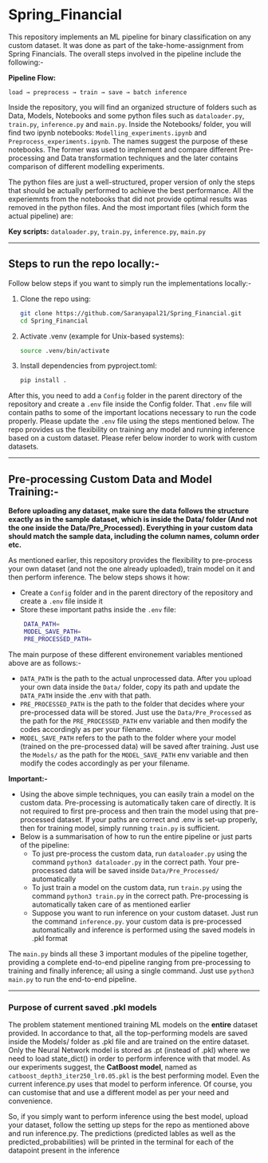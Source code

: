 # Spring_Financial

This repository implements an ML pipeline for binary classification on any custom dataset. It was done as part of the take-home-assignment from Spring Financials. The overall steps involved in
the pipeline include the following:-

**Pipeline Flow:**
```
load → preprocess → train → save → batch inference
```

Inside the repository, you will find an organized structure of folders such as Data, Models, Notebooks and some python files such as `dataloader.py`, `train.py`, `inference.py` and `main.py`.
Inside the Notebooks/ folder, you will find two ipynb notebooks: `Modelling_experiments.ipynb` and `Preprocess_experiments.ipynb`. The names suggest the purpose of these notebooks. The former
was used to implement and compare different Pre-processing and Data transformation techniques and the later contains comparison of different modelling experiments. 

The python files are just a well-structured, proper version of only the steps that should be actually performed to achieve the best performance. All the experiemnts from the notebooks that did not provide
optimal results was removed in the python files. And the most important files (which form the actual pipeline) are:

**Key scripts:** `dataloader.py`, `train.py`, `inference.py`, `main.py`

---


## Steps to run the repo locally:-
Follow below steps if you want to simply run the implementations locally:-
1. Clone the repo using:  
   ```bash
   git clone https://github.com/Saranyapal21/Spring_Financial.git
   cd Spring_Financial
2. Activate .venv (example for Unix-based systems):
   ```bash
   source .venv/bin/activate
3. Install dependencies from pyproject.toml:
   ```bash
   pip install .

After this, you need to add a `Config` folder in the parent directory of the repository and create a `.env` file inside the Config folder. That `.env` file will contain paths to 
some of the important locations necessary to run the code properly. Please update the `.env` file using the steps mentioned below. The repo provides us the flexibility on training any model 
and running inference based on a custom dataset. Please refer below inorder to work with custom datasets.

---

## Pre-processing Custom Data and Model Training:-

**Before uploading any dataset, make sure the data follows the structure exactly as in the sample dataset, which is inside the Data/ folder (And not the one inside the Data/Pre_Processed).
Everything in your custom data should match the sample data, including the column names, column order etc.**

As mentioned earlier, this repository provides the flexibility to pre-process your own dataset (and not the one already uploaded), train model on it and then perform inference. The below steps 
shows it how:
- Create a `Config` folder and in the parent directory of the repository and create a `.env` file inside it
- Store these important paths inside the `.env` file:
  ```Bash
   DATA_PATH=
   MODEL_SAVE_PATH=
   PRE_PROCESSED_PATH=

The main purpose of these different environement variables mentioned above are as follows:- 
- `DATA_PATH` is the path to the actual unprocessed data. After you upload your own data inside the `Data/` folder, copy its path and update the `DATA_PATH` inside the .env with that path.
- `PRE_PROCESSED_PATH` is the path to the folder that decides where your pre-processed data will be stored. Just use the `Data/Pre_Processed` as the path for the `PRE_PROCESSED_PATH` env variable and then modify the codes accordingly as per your filename.
-  `MODEL_SAVE_PATH` refers to the path to the folder where your model (trained on the pre-processed data) will be saved after training. Just use the `Models/` as the path for the `MODEL_SAVE_PATH` env variable and then modify the codes accordingly as per your filename.

**Important:-**
- Using the above simple techniques, you can easily train a model on the custom data. Pre-processing is automatically taken care of directly. It is not required to first pre-process and then
train the model using that pre-processed dataset. If your paths are correct and .env is set-up properly, then for training model, simply running `train.py` is sufficient.
- Below is a summarisation of how to run the entire pipeline or just parts of the pipeline:
  - To just pre-process the custom data, run `dataloader.py` using the command `python3 dataloader.py` in the correct path. Your pre-processed data will be saved inside `Data/Pre_Processed/` automatically
  - To just train a model on the custom data, run `train.py` using the command `python3 train.py` in the correct path. Pre-processing is automatically taken care of as mentioned earlier
  - Suppose you want to run inference on your custom dataset. Just run the command `inference.py`. your custom data is pre-processed automatically and inference is performed using the saved
  models in .pkl format

The `main.py` binds all these 3 important modules of the pipeline together, providing a complete end-to-end pipeline ranging from pre-processing to training and finally inference; all using a
single command. Just use `python3 main.py` to run the end-to-end pipeline.


---

### Purpose of current saved .pkl models

The problem statement mentioned training ML models on the **entire** dataset provided. In accordance to that, all the top-performing models are saved inside the Models/ folder as .pkl file and are trained on the entire dataset.
Only the Neural Network model is stored as .pt (instead of .pkl) where we need to load state_dict() in order to perform inference with that model. As our experiments suggest, the **CatBoost model**, named as
`catboost_depth3_iter250_lr0.05.pkl` is the best performing model. Even the current inference.py uses that model to perform inference. Of course, you can customise that and use a different 
model as per your need and convenience.


So, if you simply want to perform inference using the best model, upload your dataset, follow the setting up steps for the repo as mentioned above and run inference.py. The predictions 
(predicted lables as well as the predicted_probabilities) will be printed in the terminal for each of the datapoint present in the inference
